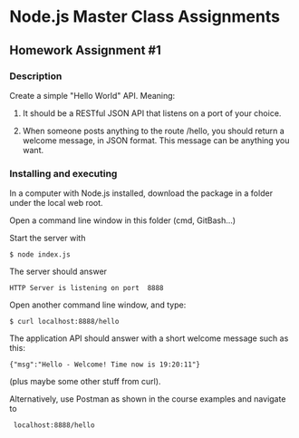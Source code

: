 # Node.js Master Class Assignments #

## Homework Assignment #1 ##

### Description
Create a simple "Hello World" API. Meaning:

1. It should be a RESTful JSON API that listens on a port of your choice. 

2. When someone posts anything to the route /hello, you should return a welcome message, in JSON format. This message can be anything you want. 


### Installing and executing
In a computer with Node.js installed, download the package in a folder under the local web root.

Open a command line window in this folder (cmd, GitBash...)

Start the server with 

    $ node index.js

The server should answer

    HTTP Server is listening on port  8888



Open another command line window, and type:

    $ curl localhost:8888/hello

The application API should answer with a short welcome message such as this:


    {"msg":"Hello - Welcome! Time now is 19:20:11"}


(plus maybe some other stuff from curl).

Alternatively, use Postman as shown in the course examples and navigate to

     localhost:8888/hello

  